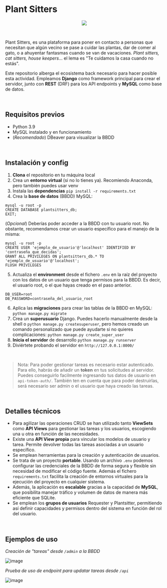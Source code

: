 # Plant Sitters

<div align="center"><img src="https://github.com/user-attachments/assets/f9d8afe0-76c4-4a78-81b0-77726e68663c"/></div>

&nbsp;

Plant Sitters, es una plataforma para poner en contacto a personas que necesitan que algún vecino se pase a cuidar las plantas, dar de comer al gato, o a ahuyentar fantasmas cuando se van de vacaciones. _Plant sitters, cat sitters, house keepers_... el lema es "Te cuidamos la casa cuando no estás".

Este repositorio alberga el ecosistema back necesario para hacer posible esta actividad. Empleamos **Django** como framework principal para crear el servidor, junto con **REST** (DRF) para los API endpoints y **MySQL** como base de datos.

&nbsp;

## Requisitos previos

- Python 3.9
- MySQL instalado y en funcionamiento
- (_Recomendado_) DBeaver para visualizar la BBDD

&nbsp;

## Instalación y config

1. **Clona** el repositorio en tu máquina local
2. Crea un **entorno virtual** (si no lo tienes ya). Recomiendo Anaconda, pero también puedes usar venv
3. Instala las **dependencias** `pip install -r requirements.txt`
4. Crea la **base de datos** (BBDD) MySQL:

```
mysql -u root -p
CREATE DATABASE plantsitters_db;
EXIT;
```

(_Opcional_) Deberías poder acceder a la BBDD con tu usuario root. No obstante, recomendamos crear un usuario específico para el manejo de la misma:

```
mysql -u root -p
CREATE USER 'ejemplo_de_usuario'@'localhost' IDENTIFIED BY 'contraseña_que_decidas';
GRANT ALL PRIVILEGES ON plantsitters_db.* TO 'ejemplo_de_usuario'@'localhost';
FLUSH PRIVILEGES
```

5. Actualiza el **environment** desde el fichero `.env` en la raíz del proyecto con los datos de un usuario que tenga permisos para la BBDD. Es decir, el usuario root, o el que hayas creado en el paso anterior.

```
DB_USER=root
DB_PASSWORD=contraseña_del_usuario_root
```

6. Aplica las **migraciones** para crear las tablas de la BBDD en MySQL: `python manage.py migrate`
7. Crea un **superusuario** Django. Puedes hacerlo manualmente desde la shell o `python manage.py createsuperuser`, pero hemos creado un comando personalizado que puede ayudarte si no quieres complicaciones: `python manage.py create_super_user`
8. **Inicia el servidor** de desarrollo `python manage.py runserver`
9. Diviértete probando el servidor en `http://127.0.0.1:8000/`

&nbsp;

> Nota: Para poder gestionar tareas es necesario estar autenticado. Para ello, habrás de añadir un **token** en tus solicitudes al servidor. Puedes conseguirlo facilmente ingresando tus datos de usuario en `api-token-auth/`. También ten en cuenta que para poder destruirlas, será necesario ser admin o el usuario que haya creado las tareas.

&nbsp;

## Detalles técnicos

- Para agilizar las operaciones CRUD se han utilizado tanto **ViewSets** como **API Views** para gestionar las tareas y los usuarios, escogiendo una u otra en función de las necesidades.
- Existe una **API View propia** para vincular los modelos de usuario y tarea. Permite devolver todas las tareas asociadas a un usuario específico.
- Se emplean herramientas para la creación y autenticación de usuarios.
- Se trata de un proyecto **portable**. Usando un archivo `.env` podemos configurar las credenciales de la BBDD de forma segura y flexible sin necesidad de modificar el código fuente. Además el fichero `requirements.txt` facilita la creación de entornos virtuales para la ejecución del proyecto en cualquier sistema.
- Además, la aplicación es **escalable** gracias a la capacidad de **MySQL**, que posibilita manejar tráfico y volumen de datos de manera más eficiente que SQLite.
- Se emplean los **grupos de usuarios** Requester y Plantsitter, permitiendo así definir capacidades y permisos dentro del sistema en función del rol del usuario.

&nbsp;

## Ejemplos de uso

_Creación de "tareas" desde `/admin` a la BBDD_

![image](https://github.com/user-attachments/assets/e299da3a-d369-4105-b7b8-90cfc2ae6c39)

_Prueba de uso de endpoint para updatar tareas desde `/api`_

![image](https://github.com/user-attachments/assets/19d2bcb6-42a3-49f1-b7c7-5484bcbb599e)
